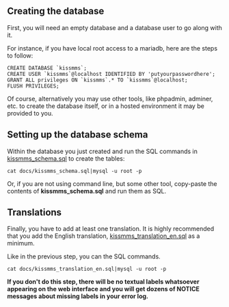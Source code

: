 ## Creating the database

First, you will need an empty database and a database user to go along with it. 

For instance, if you have local root access to a mariadb, here are the steps to follow:
```
CREATE DATABASE `kissmms`;
CREATE USER `kissmms`@localhost IDENTIFIED BY 'putyourpasswordhere';
GRANT ALL privileges ON `kissmms`.* TO `kissmms`@localhost;
FLUSH PRIVILEGES;
```

Of course, alternatively you may use other tools, like phpadmin, adminer, etc. to create the database itself, or in a hosted environment it may be provided to you.

## Setting up the database schema
Within the database you just created and run the SQL commands in [kissmms_schema.sql](kissmms_schema.sql) to create the tables:
```
cat docs/kissmms_schema.sql|mysql -u root -p
```
Or, if you are not using command line, but some other tool, copy-paste the contents of **kissmms_schema.sql** and run them as SQL.

## Translations
Finally, you have to add at least one translation. It is highly recommended that you add the English translation, [kissmms_translation_en.sql](kissmms_translation_en.sql) as a minimum.

Like in the previous step, you can the SQL commands.
```
cat docs/kissmms_translation_en.sql|mysql -u root -p
```
**If you don't do this step, there will be no textual labels whatsoever appearing on the web interface and you will get dozens of NOTICE messages about missing labels in your error log.**